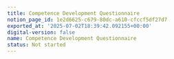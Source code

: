 ```yaml
---
title: Competence Development Questionnaire
notion_page_id: 1e2d6625-c679-80dc-a610-cfccf5df27d7
exported_at: '2025-07-02T18:39:42.092155+00:00'
digital-version: false
name: Competence Development Questionnaire
status: Not started
---
```


<!-- Unsupported block type: table_of_contents -->

<!-- Unsupported block type: unsupported -->

